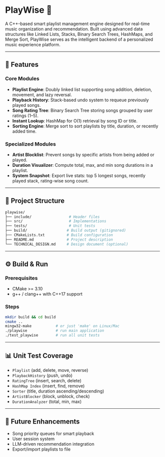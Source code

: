 # PlayWise 🎵

A C++-based smart playlist management engine designed for real-time music organization and recommendation. Built using advanced data structures like Linked Lists, Stacks, Binary Search Trees, HashMaps, and Merge Sort, PlayWise serves as the intelligent backend of a personalized music experience platform.

---

## 🚀 Features

### Core Modules

* **Playlist Engine**: Doubly linked list supporting song addition, deletion, movement, and lazy reversal.
* **Playback History**: Stack-based undo system to requeue previously played songs.
* **Song Rating Tree**: Binary Search Tree storing songs grouped by user ratings (1–5).
* **Instant Lookup**: HashMap for O(1) retrieval by song ID or title.
* **Sorting Engine**: Merge sort to sort playlists by title, duration, or recently added time.

### Specialized Modules

* **Artist Blocklist**: Prevent songs by specific artists from being added or played.
* **Duration Visualizer**: Compute total, max, and min song durations in a playlist.
* **System Snapshot**: Export live stats: top 5 longest songs, recently played stack, rating-wise song count.

---

## 📂 Project Structure

```bash
playwise/
├── include/                 # Header files
├── src/                     # Implementations
├── tests/                   # Unit tests
├── build/                  # Build output (gitignored)
├── CMakeLists.txt          # Build configuration
├── README.md               # Project description
└── TECHNICAL_DESIGN.md     # Design document (optional)
```

---

## ⚙️ Build & Run

### Prerequisites

* CMake >= 3.10
* g++ / clang++ with C++17 support

### Steps

```bash
mkdir build && cd build
cmake ..
mingw32-make           # or just 'make' on Linux/Mac
./playwise             # run main application
./test_playwise        # run all unit tests
```

---

## 📊 Unit Test Coverage

* `Playlist` (add, delete, move, reverse)
* `PlaybackHistory` (push, undo)
* `RatingTree` (insert, search, delete)
* `HashMap Index` (insert, find, remove)
* `Sorter` (title, duration ascending/descending)
* `ArtistBlocker` (block, unblock, check)
* `DurationAnalyzer` (total, min, max)

---

## 📅 Future Enhancements

* Song priority queues for smart playback
* User session system
* LLM-driven recommendation integration
* Export/import playlists to file